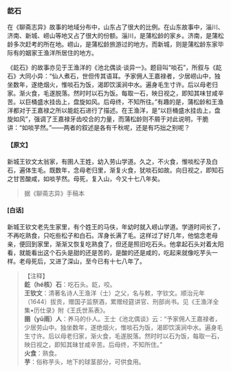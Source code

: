 <script type="text/javascript">
    var head = document.getElementsByTagName('head')[0];
    cssURL = '/public/liao.css';
    linkTag = document.createElement('link');
    linkTag.href = cssURL;
    linkTag.setAttribute('type','text/css');
    linkTag.setAttribute('rel','stylesheet');
    head.appendChild(linkTag);
</script>
### 龁石

在《聊斋志异》故事的地域分布中，山东占了很大的比例。在山东故事中，淄川、济南、新城、崂山等地又占了很大的份额。淄川，是蒲松龄的家乡。济南，是蒲松龄多次赶考的所在地。崂山，是蒲松龄旅游过的地方。而新城，则是蒲松龄东家毕际有的姻家王渔洋所居住的地方。

《龁石》的故事亦见于王渔洋的《池北偶谈·谈异一》。题目叫“啖石”，所叙与《龁石》大同小异：“仙人煮石，世但传其语耳。予家佣人王嘉禄者，少居崂山中，独坐数年，遂绝烟火，惟啖石为饭，渴即饮溪涧中水。遍身毛生寸许。后以母老归家。渐火食，毛遂脱落。然时时以石为饭。每取一石，映日视之，即知其味甘咸辛苦。以巨桶盛水挂齿上，盘旋如风。后母终，不知所往。”有趣的是，蒲松龄和王渔洋都对于王嘉禄之所以能龁石进行了描述。在王渔洋，是“以巨桶盛水挂齿上，盘旋如风”，强调了王嘉禄牙齿咬合的力量，而蒲松龄则不屑于对此说明，干脆讲：“如啖芋然。”——两者的叙述是各有千秋呢，还是有巧拙之别呢？

#### 【原文】
<section>
新城王钦文太翁家，有圉人王姓，幼入劳山学道。久之，不火食，惟啖松子及白石，遍体生毛。既数年，念母老归里，渐复火食，犹啖石如故。向日视之，即知石之甘苦酸咸，如啖芋然。母死，复入山，今又十七八年矣。

</section>

> 据《聊斋志异》手稿本

#### [白话]
<aside>

新城王钦文老先生家里，有个姓王的马伕，年幼时就入崂山学道。学道时间长了，不再吃熟食，只吃些松子和白石。浑身长满了毛。这样过了好几年，他惦念老母亲，便回到家里，渐渐又恢复吃熟食了，但还是照旧吃石头。他拿起石头对着太阳看，就能看出这个石头是甜的还是苦的，是酸的还是咸的，吃起来就像吃芋头一样。老母死后，又进了深山，至今已有十七八年了。

</aside>

> 【注释】  
<b>龁（hé核）石</b>：吃石头。龁，咬。  
<b>王钦文</b>：清著名诗人王渔洋（士）之父，名与敕，字钦文。顺治元年（1644）拔贡，赠国子监祭酒，累赠经筵讲官、刑部尚书。见《王渔洋全集•历仕录》附《王氏世系表》。  
<b>圉（yǔ雨）人</b>：养马的仆人。王士《池北偶谈》云：“予家佣人王嘉禄者，少居劳山中。独坐数年，遂绝烟火，惟啖石为饭，渴即饮溪涧中水。遍身毛生寸许。后以母老归家，渐火食，毛遂脱落。然时时以石为饭，每取一石，映日视之，即知其昧甘咸辛苦。后母终，不知所住。”  
<b>火食</b>：熟食。  
<b>芋</b>：俗称芋头，地下的球茎部分，可供食用。  
